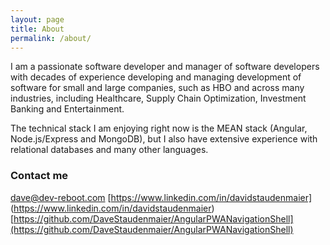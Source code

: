 ```yaml
---
layout: page
title: About
permalink: /about/
---
```


I am a passionate software developer and manager of software developers with decades of experience developing and managing development of software for small and large companies, such as HBO and across many industries, including Healthcare, Supply Chain Optimization, Investment Banking and Entertainment.  

The technical stack I am enjoying right now is the MEAN stack (Angular, Node.js/Express and MongoDB), but I also have extensive experience with relational databases and many other languages.  


### Contact me

[dave@dev-reboot.com](mailto:dave@dev-reboot.com)
[https://www.linkedin.com/in/davidstaudenmaier] (https://www.linkedin.com/in/davidstaudenmaier)
 [https://github.com/DaveStaudenmaier/AngularPWANavigationShell](https://github.com/DaveStaudenmaier/AngularPWANavigationShell)
